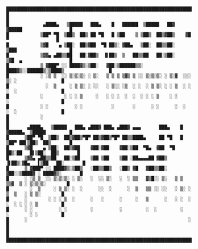     █████████████████████████████████████████████████████████████████████████████████████████████
    █                                                                                           █
    █             ▄████▄   ▒█████   ███▄    █   ██████  ▒█████   ██▓    ▓█████                  █
    █            ▒██▀ ▀█  ▒██▒  ██▒ ██ ▀█   █ ▒██    ▒ ▒██▒  ██▒▓██▒    ▓█   ▀                  █
    █            ▒▓█    ▄ ▒██░  ██▒▓██  ▀█ ██▒░ ▓██▄   ▒██░  ██▒▒██░    ▒███                    █
    █            ▒▓▓▄ ▄██▒▒██   ██░▓██▒  ▐▌██▒  ▒   ██▒▒██   ██░▒██░    ▒▓█  ▄                  █
    █            ▒ ▓███▀ ░░ ████▓▒░▒██░   ▓██░▒██████▒▒░ ████▓▒░░██████▒░▒████▒                 █
    █            ░ ░▒ ▒  ░░ ▒░▒░▒░ ░ ▒░   ▒ ▒ ▒ ▒▓▒ ▒ ░░ ▒░▒░▒░ ░ ▒░▓  ░░░ ▒░ ░                 █
    █              ░  ▒     ░ ▒ ▒░ ░ ░░   ░ ▒░░ ░▒  ░ ░  ░ ▒ ▒░ ░ ░ ▒  ░ ░ ░  ░                 █
    █            ░        ░ ░ ░ ▒     ░   ░ ░ ░  ░  ░  ░ ░ ░ ▒    ░ ░      ░                    █
    █            ░ ░          ░ ░           ░       ░      ░ ░      ░  ░   ░  ░                 █
    █            ░                                                                              █
    █       ▄████▄   ▒█████   ███▄ ▄███▓ ███▄ ▄███▓ ▄▄▄       ███▄    █ ▓█████▄  ▒█████         █
    █      ▒██▀ ▀█  ▒██▒  ██▒▓██▒▀█▀ ██▒▓██▒▀█▀ ██▒▒████▄     ██ ▀█   █ ▒██▀ ██▌▒██▒  ██▒       █
    █      ▒▓█    ▄ ▒██░  ██▒▓██    ▓██░▓██    ▓██░▒██  ▀█▄  ▓██  ▀█ ██▒░██   █▌▒██░  ██▒       █
    █      ▒▓▓▄ ▄██▒▒██   ██░▒██    ▒██ ▒██    ▒██ ░██▄▄▄▄██ ▓██▒  ▐▌██▒░▓█▄   ▌▒██   ██░       █
    █      ▒ ▓███▀ ░░ ████▓▒░▒██▒   ░██▒▒██▒   ░██▒ ▓█   ▓██▒▒██░   ▓██░░▒████▓ ░ ████▓▒░       █
    █      ░ ░▒ ▒  ░░ ▒░▒░▒░ ░ ▒░   ░  ░░ ▒░   ░  ░ ▒▒   ▓▒█░░ ▒░   ▒ ▒  ▒▒▓  ▒ ░ ▒░▒░▒░        █
    █        ░  ▒     ░ ▒ ▒░ ░  ░      ░░  ░      ░  ▒   ▒▒ ░░ ░░   ░ ▒░ ░ ▒  ▒   ░ ▒ ▒░        █
    █      ░        ░ ░ ░ ▒  ░      ░   ░      ░     ░   ▒      ░   ░ ░  ░ ░  ░ ░ ░ ░ ▒         █
    █      ░ ░          ░ ░         ░          ░         ░  ░         ░    ░        ░ ░         █
    █      ░                                                             ░                      █
    █                                                                                           █
    █████████████████████████████████████████████████████████████████████████████████████████████